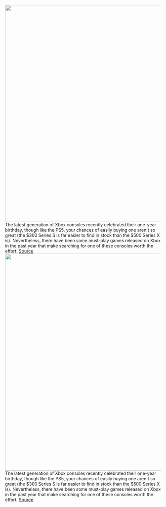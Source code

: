 <img src='https://cdn.vox-cdn.com/thumbor/wGOkq-rNEahelqAm2y9f9H4ajhY=/0x0:3000x2000/1200x675/filters:focal(986x946:1466x1426)/cdn.vox-cdn.com/uploads/chorus_image/image/70315847/RoundUpArt_XBOX.0.jpg' width='700px' /><br/>
The latest generation of Xbox consoles recently celebrated their one-year birthday, though like the PS5, your chances of easily buying one aren't so great (the $300 Series S is far easier to find in stock than the $500 Series X is). Nevertheless, there have been some must-play games released on Xbox in the past year that make searching for one of these consoles worth the effort.
<a href='https://www.theverge.com/22825913/xbox-series-x-s-best-games-microsoft-2021'> Source <a/><img src='https://cdn.vox-cdn.com/thumbor/wGOkq-rNEahelqAm2y9f9H4ajhY=/0x0:3000x2000/1200x675/filters:focal(986x946:1466x1426)/cdn.vox-cdn.com/uploads/chorus_image/image/70315847/RoundUpArt_XBOX.0.jpg' width='700px' /><br/>
The latest generation of Xbox consoles recently celebrated their one-year birthday, though like the PS5, your chances of easily buying one aren't so great (the $300 Series S is far easier to find in stock than the $500 Series X is). Nevertheless, there have been some must-play games released on Xbox in the past year that make searching for one of these consoles worth the effort.
<a href='https://www.theverge.com/22825913/xbox-series-x-s-best-games-microsoft-2021'> Source <a/>